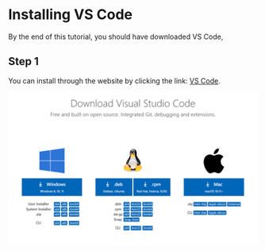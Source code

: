 # Installing VS Code
By the end of this tutorial, you should have downloaded VS Code, 
## Step 1
You can install through the website by clicking the link: [VS Code](https://code.visualstudio.com/download).

![Image](Step1.png)




